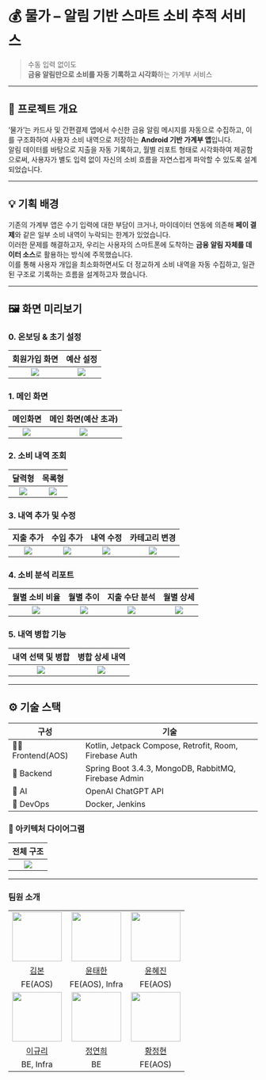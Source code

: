 # 💰 물가 – 알림 기반 스마트 소비 추적 서비스

> 수동 입력 없이도  
> **금융 알림만으로 소비를 자동 기록하고 시각화**하는 가계부 서비스

---

## 📌 프로젝트 개요

‘물가’는 카드사 및 간편결제 앱에서 수신한 금융 알림 메시지를 자동으로 수집하고, 이를 구조화하여 사용자 소비 내역으로 저장하는 **Android 기반 가계부 앱**입니다.  
알림 데이터를 바탕으로 지출을 자동 기록하고, 월별 리포트 형태로 시각화하여 제공함으로써, 사용자가 별도 입력 없이 자신의 소비 흐름을 자연스럽게 파악할 수 있도록 설계되었습니다.

---

## 💡 기획 배경

기존의 가계부 앱은 수기 입력에 대한 부담이 크거나, 마이데이터 연동에 의존해 **페이 결제**와 같은 일부 소비 내역이 누락되는 한계가 있었습니다.  
이러한 문제를 해결하고자, 우리는 사용자의 스마트폰에 도착하는 **금융 알림 자체를 데이터 소스**로 활용하는 방식에 주목했습니다.  
이를 통해 사용자 개입을 최소화하면서도 더 정교하게 소비 내역을 자동 수집하고, 일관된 구조로 기록하는 흐름을 설계하고자 했습니다.

---

## 🖼 화면 미리보기

### 0. 온보딩 & 초기 설정

| 회원가입 화면 | 예산 설정 |
|:-----------:|:----------:|
| ![](./Artifacts/Screens/0_회원가입.jpg) | ![](./Artifacts/Screens/0_예산설정.jpg) 


### 1. 메인 화면

| 메인화면 | 메인 화면(예산 초과) |
|:----------:|:------------------:|
| ![](./Artifacts/Screens/1_메인화면.jpg) | ![](./Artifacts/Screens/1_메인화면_예산초과.jpg) |


### 2. 소비 내역 조회

| 달력형 | 목록형 |
|:----------:|:------------------:|
| ![](./Artifacts/Screens/2_내역_캘린더형.jpg) | ![](./Artifacts/Screens/2_내역_리스트형.jpg) 

### 3. 내역 추가 및 수정

| 지출 추가 | 수입 추가 | 내역 수정 | 카테고리 변경 |
|:----------:|:------------------:|:----------:|:------------------:|
| ![](./Artifacts/Screens/3_내역추가.jpg) | ![](./Artifacts/Screens/3_내역추가_수입.jpg) | ![](./Artifacts/Screens/3_내역수정.jpg) | ![](./Artifacts/Screens/3_내역수정_카테고리.jpg) |


### 4. 소비 분석 리포트

| 월별 소비 비율 | 월별 추이 | 지출 수단 분석 | 월별 상세 |
|:----------:|:------------------:|:----------:|:------------------:|
| ![](./Artifacts/Screens/4_분석_월별소비.jpg) | ![](./Artifacts/Screens/4_분석_월별추이.jpg) | ![](./Artifacts/Screens/4_분석_지출수단.jpg) |  ![](./Artifacts/Screens/4_분석_월별상세.jpg) |


### 5. 내역 병합 기능

| 내역 선택 및 병합 |병합 상세 내역 |
|:---------------:|:----------------:|
| ![](./Artifacts/Screens/5_합치기_토글.jpg) | ![](./Artifacts/Screens/5_합치기_상세.jpg) |

---

## ⚙️ 기술 스택

| 구성 | 기술 |
|------|------|
| 👨‍💻 Frontend(AOS) | Kotlin, Jetpack Compose, Retrofit, Room, Firebase Auth |
| 💾 Backend | Spring Boot 3.4.3, MongoDB, RabbitMQ, Firebase Admin |
| 🤖 AI | OpenAI ChatGPT API|
| 🔧 DevOps | Docker, Jenkins|

### 🧱 아키텍처 다이어그램

| 전체 구조 |
|:----------:|
| ![](./Artifacts/Architecture_Diagram.png) |


---

### 팀원 소개
<table width=“800”>
  <tr align=center>
    <td><img src="https://github.com/l3olvy.png" width="100" height="100"/></td>
    <td><img src="https://github.com/taehanyoon.png" width="100" height="100"/></td>
    <td><img src="https://github.com/gggwww06.png" width="100" height="100"/></td>
  </tr>
  <tr align=center>
    <td><A href="https://github.com/l3olvy">김본</A></td>
    <td><A href="https://github.com/taehanyoon">윤태한</A></td>
    <td><A href="https://github.com/gggwww06">윤혜진</A></td>
  </tr>
  <tr align=center>
    <td>FE(AOS)</td>
    <td>FE(AOS), Infra</td>
    <td>FE(AOS)</td>
  </tr>
  <tr align=center>
    <td><img src="https://github.com/KyuliLee.png" width="100" height="100"/></td>
    <td><img src="https://github.com/spig0126.png" width="100" height="100"/></td>
    <td><img src="https://github.com/jeong-hyeonHwang.png" width="100" height="100"/></td>
  </tr>
  <tr align=center>
    <td><A href="https://github.com/KyuliLee">이규리</A></td>
    <td><A href="https://github.com/spig0126">정연희</A></td>
    <td><A href="https://github.com/jeong-hyeonHwang">황정현</A></td>
  </tr>
  <tr align=center>
    <td>BE, Infra</td>
    <td>BE</td>
    <td>FE(AOS)</td>
  </tr>
</table>

<br>
